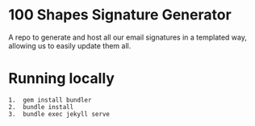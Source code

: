 # 100 Shapes Signature Generator
A repo to generate and host all our email signatures in a templated way, allowing us to easily update them all.

# Running locally
    1.  gem install bundler
    2.  bundle install
    3.  bundle exec jekyll serve
